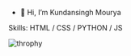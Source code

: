 - 👋 Hi, I’m Kundansingh Mourya



Skills: HTML / CSS / PYTHON / JS

<!---
Kundanmourya/Kundanmourya is a ✨ special ✨ repository because its `README.md` (this file) appears on your GitHub profile.
You can click the Preview link to take a look at your changes.
--->








![throphy](https://github-profile-trophy.vercel.app/?username=kundanmourya)
